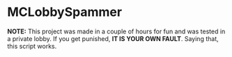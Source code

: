 # MCLobbySpammer

**NOTE:** This project was made in a couple of hours for fun and was tested in a private lobby. If you get punished, **IT IS YOUR OWN FAULT**. Saying that, this script works.

